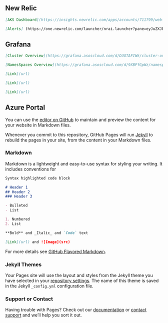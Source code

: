 ## New Relic
```markdown
[AKS Dashboard](https://insights.newrelic.com/apps/accounts/711799/web-product-listing-pages/dashboards/1167382?duration=3600000)
```
```markdown
[Alerts] (https://one.newrelic.com/launcher/nrai.launcher?pane=eyJuZXJkbGV0SWQiOiJhbGVydGluZy11aS1jbGFzc2ljLnBvbGljaWVzIiwibmF2IjoiUG9saWNpZXMiLCJwb2xpY3lJZCI6IjE0OTYxMyJ9&sidebars[0]=eyJuZXJkbGV0SWQiOiJucmFpLm5hdmlnYXRpb24tYmFyIiwibmF2IjoiUG9saWNpZXMifQ==&platform[accountId]=711799)
```

## Grafana

```markdown
[Cluster Overview](https://grafana.asoscloud.com/d/DUOTAFIWk/cluster-overview-production?orgId=2&refresh=1m)
```
```markdown
[NamesSpaces Overview](https://grafana.asoscloud.com/d/9XBPfGpWz/namespaces-overview-production?orgId=2)
```
```markdown
[Link](url)
```
```markdown
[Link](url)
```
```markdown
[Link](url)
```
## Azure Portal


You can use the [editor on GitHub](https://github.com/asos-jasonp/plplinks/edit/gh-pages/index.md) to maintain and preview the content for your website in Markdown files.

Whenever you commit to this repository, GitHub Pages will run [Jekyll](https://jekyllrb.com/) to rebuild the pages in your site, from the content in your Markdown files.

### Markdown

Markdown is a lightweight and easy-to-use syntax for styling your writing. It includes conventions for

```markdown
Syntax highlighted code block

# Header 1
## Header 2
### Header 3

- Bulleted
- List

1. Numbered
2. List

**Bold** and _Italic_ and `Code` text

[Link](url) and ![Image](src)
```

For more details see [GitHub Flavored Markdown](https://guides.github.com/features/mastering-markdown/).

### Jekyll Themes

Your Pages site will use the layout and styles from the Jekyll theme you have selected in your [repository settings](https://github.com/asos-jasonp/plplinks/settings). The name of this theme is saved in the Jekyll `_config.yml` configuration file.

### Support or Contact

Having trouble with Pages? Check out our [documentation](https://docs.github.com/categories/github-pages-basics/) or [contact support](https://github.com/contact) and we’ll help you sort it out.
